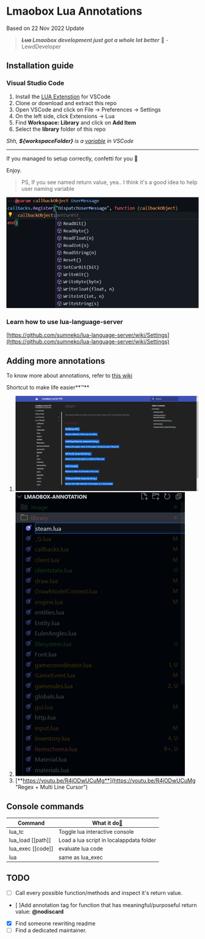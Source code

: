 # Lmaobox Lua Annotations

Based on 22 Nov 2022 Update

> ***~~Lua~~ Lmaobox development just got a whole lot better*** 🧠 - LewdDeveloper

## Installation guide

### Visual Studio Code

1. Install the [LUA Extenstion](https://marketplace.visualstudio.com/items?itemName=sumneko.lua) for VSCode
2. Clone or download and extract this repo
3. Open VSCode and click on File -> Preferences -> Settings
4. On the left side, click Extensions -> Lua
5. Find **Workspace: Library** and click on **Add Item**
6. Select the **library** folder of this repo

*Shh, **${workspaceFolder}** is a [variable](https://code.visualstudio.com/docs/editor/variables-reference) in VSCode*

---

If you managed to setup correctly, confetti for you 🎉

Enjoy.

> PS, If you see named return value, yea.. I think it's a good idea to help user naming variable

![1670231242609](image/readme/1670231242609.png)

### Learn how to use lua-language-server

[https://github.com/sumneko/lua-language-server/wiki/Settings](https://github.com/sumneko/lua-language-server/wiki/Settings)

## Adding more annotations

To know more about annotations, refer to [this wiki](https://github.com/sumneko/lua-language-server/wiki/Annotations)

Shortcut to make life easier**™**

1. ![1670231723312](image/readme/1670231723312.png "Click on text to copy, then CTRL-A  CTRL-C")
2. ![1670231762183](image/readme/1670231762183.png "explorer.newFile")
3. [**https://youtu.be/R4jODwUCuMg**](https://youtu.be/R4jODwUCuMg "Regex + Multi Line Cursor")

## Console commands

| Command           | What it do[🤔](https://emojipedia.org/thinking-face/) |
| ----------------- | -------------------------------------------------- |
| lua_tc            | Toggle lua interactive console                     |
| lua_load [[path]] | Load a lua script in localappdata folder           |
| lua_exec [[code]] | evaluate lua code                                 |
| lua               | same as lua_exec                                   |

## TODO

- [ ] Call every possible function/methods and inspect it's return value.
- [ ]Add annotation tag for function that has meaningful/purposeful return value: **@nodiscard**
- [x] Find someone rewriting readme
- [ ] Find a dedicated maintainer.
